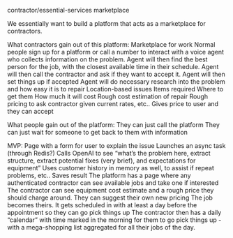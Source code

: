 contractor/essential-services marketplace

We essentially want to build a platform that acts as a marketplace for contractors.

What contractors gain out of this platform:
Marketplace for work
Normal people sign up for a platform or call a number to interact with a voice agent who collects information on the problem.
Agent will then find the best person for the job, with the closest available time in their schedule.
Agent will then call the contractor and ask if they want to accept it.
Agent will then set things up if accepted
Agent will do necessary research into the problem and how easy it is to repair
Location-based issues
Items required
Where to get them
How much it will cost
Rough cost estimation of repair
Rough pricing to ask contractor given current rates, etc..
Gives price to user and they can accept

What people gain out of the platform:
They can just call the platform
They can just wait for someone to get back to them with information

MVP:
Page with a form for user to explain the issue
Launches an async task (through Redis?)
Calls OpenAI to see “what’s the problem here, extract structure, extract potential fixes (very brief), and expectations for equipment”
Uses customer history in memory as well, to assist if repeat problems, etc..
Saves result
The platform has a page where any authenticated contractor can see available jobs and take one if interested
The contractor can see equipment cost estimate and a rough price they should charge around.
They can suggest their own new pricing
The job becomes theirs. It gets scheduled in with at least a day before the appointment so they can go pick things up
The contractor then has a daily “calendar” with time marked in the morning for them to go pick things up - with a mega-shopping list aggregated for all their jobs of the day.
